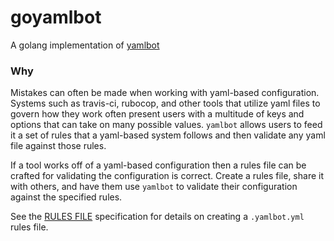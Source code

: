 # goyamlbot

A golang implementation of
[yamlbot](https://github.com/skippyPeanutButter/yaml_bot)


### Why

Mistakes can often be made when working with yaml-based configuration. Systems
such as travis-ci, rubocop, and other tools that utilize yaml files to govern
how they work often present users with a multitude of keys and options that can
take on many possible values. `yamlbot` allows users to feed it a set of rules
that a yaml-based system follows and then validate any yaml file against those
rules.

If a tool works off of a yaml-based configuration then a rules file can be
crafted for validating the configuration is correct. Create a rules file, share
it with others, and have them use `yamlbot` to validate their configuration
against the specified rules.

See the [RULES FILE](RULES_DEFINITION.md) specification for details on creating
a `.yamlbot.yml` rules file.
